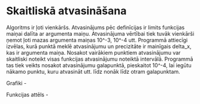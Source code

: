 # Skaitliskā atvasināšana
Algoritms ir ļoti vienkāršs. Atvasinājums pēc definīcijas ir limits funkcijas maiņai dalīta ar argumenta maiņu. Atvasinājuma vērtībai tiek tuvāk vienkārši ņemot ļoti mazas argumenta maiņas 10^-3, 10^-4 utt. Programmā attiecīgi izvēlas, kurā punktā meklē atvasinājumu un precizitāte ir mainīgais delta_x, kas ir argumenta maiņa. Nosakot vairākiem punktiem atvasinājumu var skaitliski noteikt visas funkcijas atvasinājumu noteiktā intervālā. Programmā tas tiek veikts nosakot atvasinājumu galapunktā, pieskaitot 10^-4, lai iegūtu nākamo punktu, kuru atvasināt utt. līdz nonāk līdz otram galapunktam.

Grafiki - 

Funkcijas attēls -

